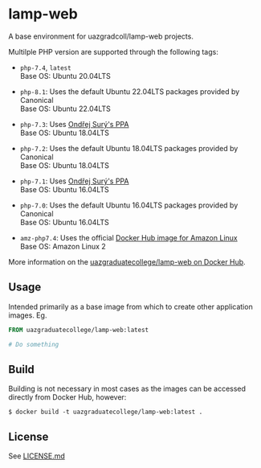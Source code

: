 # lamp-web

A base environment for uazgradcoll/lamp-web projects.

Multilple PHP version are supported through the following tags:

- `php-7.4`, `latest`  
  Base OS: Ubuntu 20.04LTS

- `php-8.1`: Uses the default Ubuntu 22.04LTS packages provided by Canonical  
  Base OS: Ubuntu 22.04LTS

- `php-7.3`: Uses [Ondřej Surý's PPA](https://launchpad.net/~ondrej/+archive/ubuntu/php)  
  Base OS: Ubuntu 18.04LTS

- `php-7.2`: Uses the default Ubuntu 18.04LTS packages provided by Canonical  
  Base OS: Ubuntu 18.04LTS

- `php-7.1`: Uses [Ondřej Surý's PPA](https://launchpad.net/~ondrej/+archive/ubuntu/php)  
  Base OS: Ubuntu 16.04LTS

- `php-7.0`: Uses the default Ubuntu 16.04LTS packages provided by Canonical  
  Base OS: Ubuntu 16.04LTS

- `amz-php7.4`: Uses the official [Docker Hub image for Amazon Linux](https://hub.docker.com/_/amazonlinux)  
  Base OS: Amazon Linux 2

More information on the [uazgraduatecollege/lamp-web on Docker Hub](https://cloud.docker.com/u/uazgraduatecollege/repository/docker/uazgraduatecollege/lamp-web).

## Usage

Intended primarily as a base image from which to create other application images. Eg.

```Dockerfile
FROM uazgraduatecollege/lamp-web:latest

# Do something
```

## Build

Building is not necessary in most cases as the images can be accessed directly from Docker Hub, however:

```
$ docker build -t uazgraduatecollege/lamp-web:latest .
```

## License

See [LICENSE.md](LICENSE.md)

